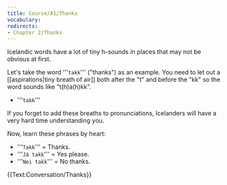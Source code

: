 ```yaml
---
title: Course/A1/Thanks
vocabulary:
redirects:
- Chapter 2/Thanks
---
```


Icelandic words have a lot of tiny h-sounds in places that may not be obvious at first.

Let's take the word '''`takk`''' ("thanks") as an example. You need to let out a [[aspirations|tiny breath of air]] both after the "t" and before the "kk" so the word sounds like "t<span class="blue">(h)</span>a<span class="blue">(h)</span>kk".

* '''`takk`'''

If you forget to add these breaths to pronunciations, Icelanders will have a very hard time understanding you.

Now, learn these phrases by heart:

* '''`Takk`''' = Thanks.
* '''`Já takk`''' = Yes please.
* '''`Nei takk`''' = No thanks.

{{Text:Conversation/Thanks}}